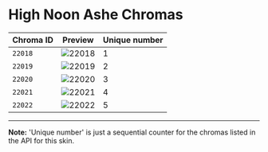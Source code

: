 # High Noon Ashe Chromas

| Chroma ID | Preview | Unique number |
|---|---|---|
| `22018` | ![22018](https://raw.communitydragon.org/latest/plugins/rcp-be-lol-game-data/global/default/v1/champion-chroma-images/22/22018.png) | 1 |
| `22019` | ![22019](https://raw.communitydragon.org/latest/plugins/rcp-be-lol-game-data/global/default/v1/champion-chroma-images/22/22019.png) | 2 |
| `22020` | ![22020](https://raw.communitydragon.org/latest/plugins/rcp-be-lol-game-data/global/default/v1/champion-chroma-images/22/22020.png) | 3 |
| `22021` | ![22021](https://raw.communitydragon.org/latest/plugins/rcp-be-lol-game-data/global/default/v1/champion-chroma-images/22/22021.png) | 4 |
| `22022` | ![22022](https://raw.communitydragon.org/latest/plugins/rcp-be-lol-game-data/global/default/v1/champion-chroma-images/22/22022.png) | 5 |

---

**Note:** 'Unique number' is just a sequential counter for the chromas listed in the API for this skin.